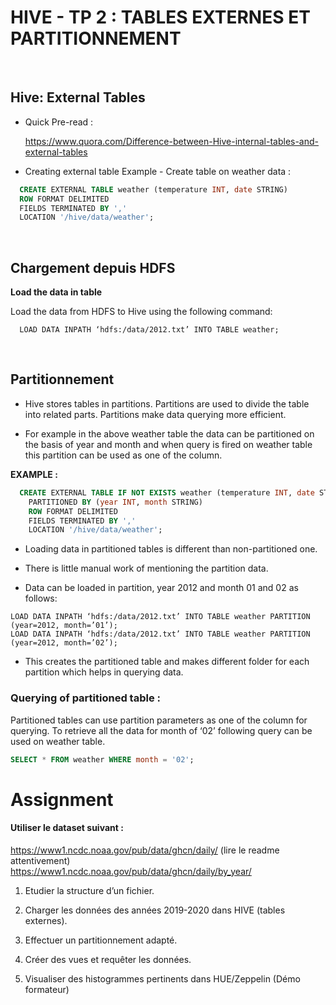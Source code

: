 # HIVE - TP 2 : TABLES EXTERNES ET PARTITIONNEMENT
<br/>

## Hive: External Tables

* Quick Pre-read : 
  
  https://www.quora.com/Difference-between-Hive-internal-tables-and-external-tables

* Creating external table Example - Create table on weather data :
  
```sql
  CREATE EXTERNAL TABLE weather (temperature INT, date STRING)
  ROW FORMAT DELIMITED
  FIELDS TERMINATED BY ','
  LOCATION '/hive/data/weather';
```
<br/>

## Chargement depuis HDFS

**Load the data in table**

Load the data from HDFS to Hive using the following command:

```console
  LOAD DATA INPATH ‘hdfs:/data/2012.txt’ INTO TABLE weather;
```
<br/>

## Partitionnement

* Hive stores tables in partitions. Partitions are used to divide the table into related parts. Partitions make data querying more efficient. 

* For example in the above weather table the data can be partitioned on the basis of year and month and when query is fired on weather table this partition can be used as one of the column.

**EXAMPLE :**

```sql
  CREATE EXTERNAL TABLE IF NOT EXISTS weather (temperature INT, date STRING)
    PARTITIONED BY (year INT, month STRING)
    ROW FORMAT DELIMITED
    FIELDS TERMINATED BY ','
    LOCATION '/hive/data/weather';
```

* Loading data in partitioned tables is different than non-partitioned one. 

* There is little manual work of mentioning the partition data. 

* Data can be loaded in partition, year 2012 and month 01 and 02 as follows:
```console
LOAD DATA INPATH ‘hdfs:/data/2012.txt’ INTO TABLE weather PARTITION (year=2012, month=’01’);
LOAD DATA INPATH ‘hdfs:/data/2012.txt’ INTO TABLE weather PARTITION (year=2012, month=’02’);
```

* This creates the partitioned table and makes different folder for each partition which helps in querying data.

### Querying of partitioned table :

Partitioned tables can use partition parameters as one of the column for querying. To retrieve all the data for month of ‘02’ following query can be used on weather table.

```sql
SELECT * FROM weather WHERE month = '02';
```

# Assignment

#### Utiliser le dataset suivant :
https://www1.ncdc.noaa.gov/pub/data/ghcn/daily/ (lire le readme attentivement)  
https://www1.ncdc.noaa.gov/pub/data/ghcn/daily/by_year/

1. Etudier la structure d’un fichier.

2. Charger les données des années 2019-2020 dans HIVE (tables externes).

3. Effectuer un partitionnement adapté.

4. Créer des vues et requêter les données.

5. Visualiser des histogrammes pertinents dans HUE/Zeppelin (Démo formateur)
